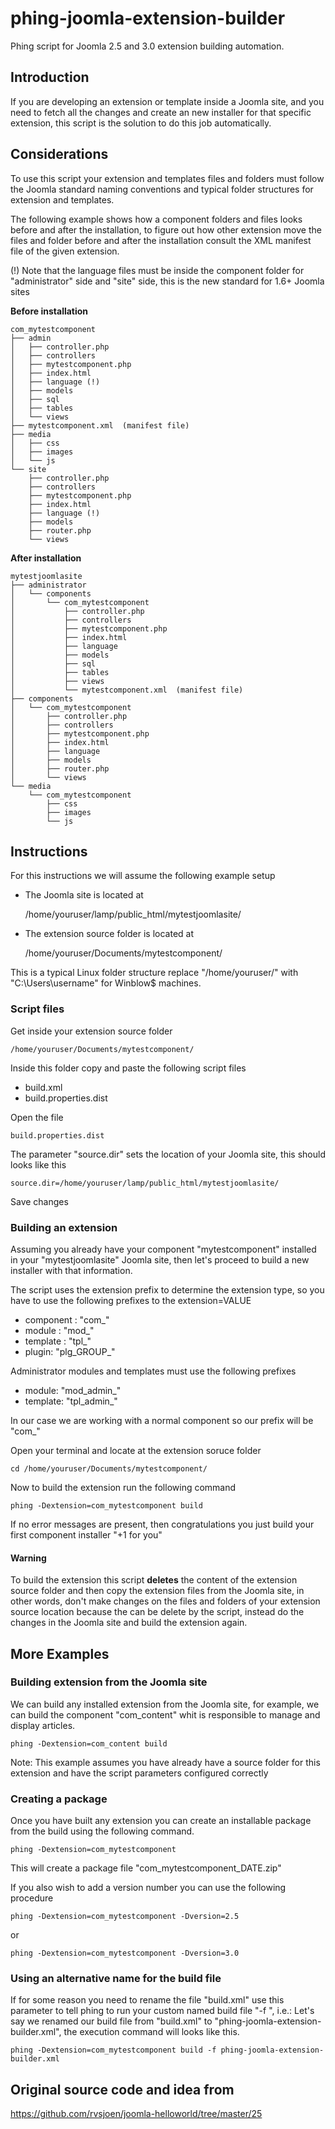 # phing-joomla-extension-builder

Phing script for Joomla 2.5 and 3.0 extension building automation.

## Introduction

If you are developing an extension or template inside a Joomla site, and you need to fetch all the changes and create an new installer for that specific extension, this script is the solution to do this job automatically.

## Considerations

To use this script your extension and templates files and folders must follow the Joomla standard naming conventions and typical folder structures for extension and templates.

The following example shows how a component folders and files looks before and after the installation, to figure out how other extension move the files and folder before and after the installation consult the XML manifest file of the given extension.

(!) Note that the language files must be inside the component folder for "administrator" side and "site" side, this is the new standard for 1.6+ Joomla sites

**Before installation**

	com_mytestcomponent
	├── admin
	│   ├── controller.php
	│   ├── controllers
	│   ├── mytestcomponent.php
	│   ├── index.html
	│   ├── language (!)
	│   ├── models
	│   ├── sql
	│   ├── tables
	│   └── views
	├── mytestcomponent.xml  (manifest file)
	├── media
	│   ├── css
	│   ├── images
	│   └── js
	└── site
	    ├── controller.php
	    ├── controllers
	    ├── mytestcomponent.php
	    ├── index.html
	    ├── language (!)
	    ├── models
	    ├── router.php
	    └── views

**After installation**

	mytestjoomlasite
	├── administrator
	│   └── components
	│       └── com_mytestcomponent
	│           ├── controller.php
	│           ├── controllers
	│           ├── mytestcomponent.php
	│           ├── index.html
	│           ├── language
	│           ├── models
	│           ├── sql
	│           ├── tables
	│           ├── views
	│           └── mytestcomponent.xml  (manifest file)
	├── components
	│   └── com_mytestcomponent
	│       ├── controller.php
	│       ├── controllers
	│       ├── mytestcomponent.php
	│       ├── index.html
	│       ├── language
	│       ├── models
	│       ├── router.php
	│       └── views
	└── media
	    └── com_mytestcomponent
	        ├── css
	        ├── images
	        └── js

## Instructions

For this instructions we will assume the following example setup

- The Joomla site is located at

	/home/youruser/lamp/public_html/mytestjoomlasite/
	
- The extension source folder is located at

	/home/youruser/Documents/mytestcomponent/

This is a typical Linux folder structure replace "/home/youruser/" with "C:\Users\username" for Winblow$ machines.

### Script files

Get inside your extension source folder

	/home/youruser/Documents/mytestcomponent/

Inside this folder copy and paste the following script files

- build.xml
- build.properties.dist

Open the file

	build.properties.dist
	
The parameter "source.dir" sets the location of your Joomla site, this should looks like this

	source.dir=/home/youruser/lamp/public_html/mytestjoomlasite/

Save changes

### Building an extension

Assuming you already have your component "mytestcomponent" installed in your "mytestjoomlasite" Joomla site, then let's proceed to build a new installer with that information.

The script uses the extension prefix to determine the extension type, so you have to use the following prefixes to the extension=VALUE

- component : "com_"
- module : "mod_"
- template : "tpl_"
- plugin: "plg_GROUP_"

Administrator modules and templates must use the following prefixes

- module: "mod_admin_"
- template: "tpl_admin_"

In our case we are working with a normal component so our prefix will be "com_"

Open your terminal and locate at the extension soruce folder

	cd /home/youruser/Documents/mytestcomponent/

Now to build the extension run the following command

	phing -Dextension=com_mytestcomponent build

If no error messages are present, then congratulations you just build your first component installer "+1 for you"

#### Warning

To build the extension this script **deletes** the content of the extension source folder and then copy the extension files from the Joomla site, in other words, don't make changes on the files and folders of your extension source location because the can be delete by the script, instead do the changes in the Joomla site and build the extension again.

## More Examples

### Building extension from the Joomla site

We can build any installed extension from the Joomla site, for example, we can build the component "com_content" whit is responsible to manage and display articles.

	phing -Dextension=com_content build

Note: This example assumes you have already have a source folder for this extension and have the script parameters configured correctly

### Creating a package

Once you have built any extension you can create an installable package from the build using the following command.

	phing -Dextension=com_mytestcomponent

This will create a package file "com_mytestcomponent_DATE.zip"

If you also wish to add a version number you can use the following procedure

	phing -Dextension=com_mytestcomponent -Dversion=2.5

or

	phing -Dextension=com_mytestcomponent -Dversion=3.0

### Using an alternative name for the build file

If for some reason you need to rename the file "build.xml" use this parameter to tell phing to run your custom named build file "-f <filename>", i.e.: Let's say we renamed our build file from "build.xml" to "phing-joomla-extension-builder.xml", the execution command will looks like this. 

	phing -Dextension=com_mytestcomponent build -f phing-joomla-extension-builder.xml

## Original source code and idea from

https://github.com/rvsjoen/joomla-helloworld/tree/master/25

